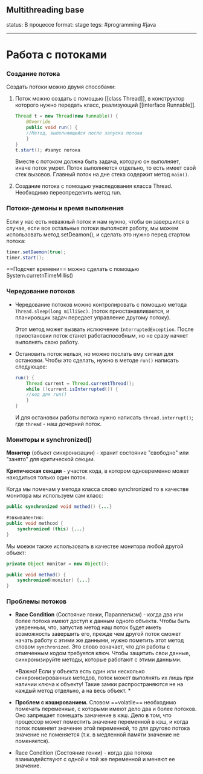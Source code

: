  ## Multithreading base
status: В процессе
format: stage
tegs: #programming #java

---
# Работа с потоками
### Создание потока
Создать потоки можно двумя способами:
1. Поток можно создать с помощью [[class Thread]], в конструктор которого нужно передать класс, реализующий [[interface Runnable]].
	```java 
	Thread t = new Thread(new Runnable() {
		@Override
		public void run() {
		//Метод, выполняющийся после запуска потока
		} 
	}
	t.start(); #запус потока
	```

	Вместе с потоком должна быть задача, которую он выполняет, иначе поток умрет. Поток выполняется отдельно, то есть имеет свой стек вызовов. Главный поток на дне стека содержит метод `main()`. 
	
2. Создание потока с помощью унаследования класса Thread. Необходимо переопределить метод run.

### Потоки-демоны и время выполнения
Если у нас есть неважный поток и нам нужно, чтобы он завершился в случае, если все остальные потоки выполнсят работу, мы можем использовать метод setDeamon(), и сделать это нужно перед стартом потока:
```java
timer.setDaemon(true);  
timer.start();
```

==Подсчет времени== можно сделать с помощью System.curretnTimeMillis()


### Чередование потоков
- Чередование потоков можно контролировать с помощью метода `Thread.sleep(long milliSec)`. (поток приостанавливается, и планировщик задач передает управление другому потоку). 
  
  Этот метод может вызвать ислкючение `InterruptedException`. После приостановки поток станет работаспособным, но не сразу начнет выполнять свою работу.

- Остановить поток нельзя, но можно послать ему сигнал для остановки. Чтобы это сделать, нужно в методе `run()` написать следующее: 
	```java
	run() {
		Thread current = Thread.currentThread(); 
		while (!current.isInterrupted()) { 
		//код для run() 
		} 
	}
	```
	И для остановки работы потока нужно написать `thread.interrupt()`; где `thread` - наш дочерний поток. 


### Мониторы и synchronized()
**Монитор** (объект синхронизации) - хранит состояние "свободно" или "занято" для критической секции.

**Критическая секция** - участок кода, в котором одновременно может находиться только один поток.

Когда мы помечам у метода класса слово synchronized то в качестве монитора мы используем сам класс:
```java
public synchronized void method() {...}

#эвкивалентно:
public void methcod {
	synchronized (this) {...}
}
```

Мы моежм также использовать в качестве монитора любой другой объект:
```java
private Object monitor = new Object();

public void method() {
	synchronized(monitor) {...}
}
```
### Проблемы потоков
- **Race Condition** (Состояние гонки, Параллелизм) - когда два или более потока имеют доступ к данным одного объекта. Чтобы быть уверенным, что, запустив метод наш поток будет иметь возможность завершить его, прежде чем другой поток сможет начать работу с этими же данными, нужно пометить этот метод словом `synchronized`. Это слово означает, что для работы с отмеченным кодом требуется ключ. Чтобы защитить свои данные, синхронизируйте методы, которые работают с этими данными. 

	*Важно! Если у объекта есть один или несколько синхронизированных методов, поток может выполнять их лишь при наличии ключа к объекту! Такие замки распространяются не на каждый метод отдельно, а на весь объект. *

- **Проблем с кэшированием.** Словом ==volatile== необходимо помечать переменные, с которыми имеют дело два и более потоков. Оно запрещает помещать заначение в кэш. Дело в том, что процессор может поместить значение переменной в кэш, и когда поток поменяет значение этой переменной, то для другово потока значение не поменяется (т.к. в медленной памяти значение не поменяется).  
- Race Condition (Состояние гонки) - когда два потока взаимодействуют с одной и той же переменной и меняют ее значение.